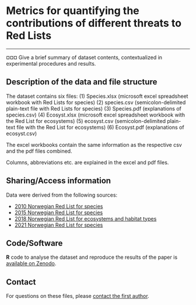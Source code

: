 # Metrics for quantifying the contributions of different threats to Red Lists
---

¤¤¤ Give a brief summary of dataset contents, contextualized in experimental procedures and results.


## Description of the data and file structure

The dataset contains six files:
(1) Species.xlsx (microsoft excel spreadsheet workbook with Red Lists for species)
(2) species.csv (semicolon-delimited plain-text file with Red Lists for species)
(3) Species.pdf (explanations of species.csv)
(4) Ecosyst.xlsx (microsoft excel spreadsheet workbook with the Red List for ecosystems)
(5) ecosyst.csv (semicolon-delimited plain-text file with the Red List for ecosystems)
(6) Ecosyst.pdf (explanations of ecosyst.csv)

The excel workbooks contain the same information as the respective csv and the pdf files combined.

Columns, abbreviations etc. are explained in the excel and pdf files.


## Sharing/Access information

Data were derived from the following sources:
  * [2010 Norwegian Red List for species](http://www.artsportalen.artsdatabanken.no/)
  * [2015 Norwegian Red List for species](https://www.artsdatabanken.no/Rodlista2015)
  * [2018 Norwegian Red List for ecosystems and habitat types](https://artsdatabanken.no/rodlistefornaturtyper)
  * [2021 Norwegian Red List for species](https://artsdatabanken.no/lister/rodlisteforarter/2021)



## Code/Software

**R** code to analyse the dataset and reproduce the results of the paper is [available on Zenodo](¤¤¤).



## Contact

For questions on these files, please [contact the first author](mailto:hanno.sandvik@nina.no).

